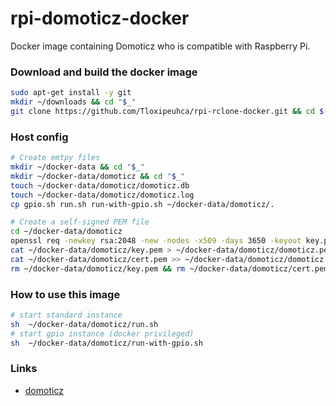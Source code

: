 # rpi-domoticz-docker

Docker image containing Domoticz who is compatible with Raspberry Pi.

### Download and build the docker image
```bash
sudo apt-get install -y git
mkdir ~/downloads && cd "$_"
git clone https://github.com/Tloxipeuhca/rpi-rclone-docker.git && cd $(basename $_ .git) && make build
```

### Host config
```bash
# Create emtpy files
mkdir ~/docker-data && cd "$_"
mkdir ~/docker-data/domoticz && cd "$_"
touch ~/docker-data/domoticz/domoticz.db
touch ~/docker-data/domoticz/domoticz.log
cp gpio.sh run.sh run-with-gpio.sh ~/docker-data/domoticz/.

# Create a self-signed PEM file
cd ~/docker-data/domoticz
openssl req -newkey rsa:2048 -new -nodes -x509 -days 3650 -keyout key.pem -out cert.pem
cat ~/docker-data/domoticz/key.pem > ~/docker-data/domoticz/domoticz.pem
cat ~/docker-data/domoticz/cert.pem >> ~/docker-data/domoticz/domoticz.pem
rm ~/docker-data/domoticz/key.pem && rm ~/docker-data/domoticz/cert.pem
```

### How to use this image
```bash
# start standard instance
sh  ~/docker-data/domoticz/run.sh
# start gpio instance (docker privileged)
sh  ~/docker-data/domoticz/run-with-gpio.sh
```

### Links
+ [domoticz](http://www.domoticz.com)

